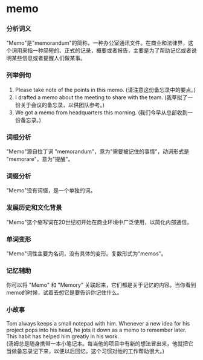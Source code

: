 # memo

### 分析词义

  

"Memo"是"memorandum"的简称，一种办公室通讯文件。在商业和法律界，这个词用来指一种简短的、正式的记录，概要或者报告，主要是为了帮助记忆或者说明某些信息或者提醒人们做某事。

  

### 列举例句

  

1.  Please take note of the points in this memo. (请注意这份备忘录中的要点。)
2.  I drafted a memo about the meeting to share with the team. (我草拟了一份关于会议的备忘录，以供团队参考。)
3.  We got a memo from headquarters this morning. (我们今早从总部收到一份备忘录。)

  

### 词根分析

  

"Memo"源自拉丁词 "memorandum"，意为"需要被记住的事情"，动词形式是 "memorare"，意为"提醒"。

  

### 词缀分析

  

"Memo"没有词缀，是一个单独的词。

  

### 发展历史和文化背景

  

"Memo"这个缩写词在20世纪初开始在商业环境中广泛使用，以简化内部通信。

  

### 单词变形

  

"Memo"词性主要为名词，没有具体的变形。复数形式为"memos"。

  

### 记忆辅助

  

你可以将 "Memo" 和 "Memory" 关联起来，它们都是关于记忆的内容。当你看到memo的时候，试着去想它是要告诉你记住什么。

  

### 小故事

  

Tom always keeps a small notepad with him. Whenever a new idea for his project pops into his head, he jots it down as a memo to remember later. This habit has helped him greatly in his work.  
(汤姆总是随身携带一本小笔记本。每当他的项目中有新的想法冒出来，他就把它当做备忘录记下来，以便以后回忆。这个习惯对他的工作帮助很大。)
